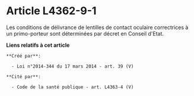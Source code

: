 # Article L4362-9-1

Les conditions de délivrance de lentilles de contact oculaire correctrices à un primo-porteur sont déterminées par décret en
Conseil d'Etat.

**Liens relatifs à cet article**

	**Créé par**:

	  - Loi n°2014-344 du 17 mars 2014 - art. 39 (V)

	**Cité par**:

	  - Code de la santé publique - art. L4363-4 (V)
